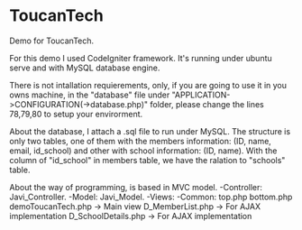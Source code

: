 # ToucanTech
Demo for ToucanTech.

For this demo I used CodeIgniter framework.
It's running under ubuntu serve and with MySQL database engine.

There is not intallation requierements, only, if you are going to use it in you owns machine, 
in the "database" file under "APPLICATION->CONFIGURATION(->database.php)" folder, please change the lines 78,79,80 to setup your envirorment.

About the database, I attach a .sql file to run under MySQL. The structure is only two tables, one of them with the
members information: (ID, name, email, id_school) and other with school information: (ID, name). With the column of
"id_school" in members table, we have the ralation to "schools" table.

About the way of programming, is based in MVC model.
  -Controller: Javi_Controller.
  -Model: Javi_Model.
  -Views:
    -Common:
        top.php
        bottom.php
     demoToucanTech.php -> Main view
     D_MemberList.php -> For AJAX implementation
     D_SchoolDetails.php -> For AJAX implementation
